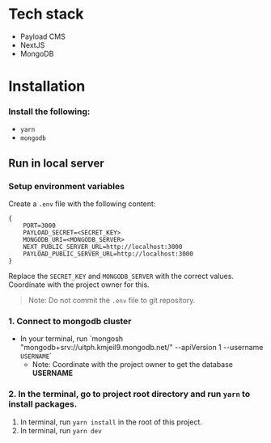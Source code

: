 # Tech stack
- Payload CMS
- NextJS
- MongoDB

# Installation

### Install the following:
- `yarn`
- `mongodb` 

## Run in local server

### Setup environment variables

Create a `.env` file with the following content:

```
{
    PORT=3000
    PAYLOAD_SECRET=<SECRET_KEY>
    MONGODB_URI=<MONGODB_SERVER>
    NEXT_PUBLIC_SERVER_URL=http://localhost:3000
    PAYLOAD_PUBLIC_SERVER_URL=http://localhost:3000
}
```

Replace the `SECRET_KEY` and `MONGODB_SERVER` with the correct values. Coordinate with the project owner for this.

> Note: Do not commit the `.env` file to git repository.

### 1. Connect to mongodb cluster

<ul>
    <li>
        In  your terminal, run `mongosh "mongodb+srv://uitph.kmjeil9.mongodb.net/" --apiVersion 1 --username <code>USERNAME</code>`
        <ul>
            <li>Note: Coordinate with the project owner to get the database <strong>USERNAME</strong></li>
        </ul>
    </li>
</ul>

### 2. In the terminal, go to project root directory and run `yarn` to install packages.

<ol>
    <li>In terminal, run <code>yarn install</code> in the root of this project.</li>
    <li>In terminal, run <code>yarn dev</code></li>
</ol>
